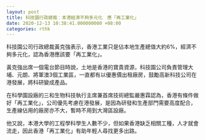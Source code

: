 ```yaml
---
layout: post
title: 科技園行政總裁︰本港經濟不夠多元化　應「再工業化」
date: 2020-12-13 10:38:41.000000000 +08:00
categories: rthk
---
```


科技園公司行政總裁黃克強表示，香港工業只是佔本地生產總值大約6%，經濟不夠多元化，認為香港應該要「再工業化」。

黃克強出席一個電台節目時說，土地是香港的寶貴資源，科技園公司負責管理大埔、元朗、將軍澳3個工業區，一直都有以優惠價出租廠房，鼓勵高新科技公司在港發展，將科研變成產品。

在科學園設廠的三和生物科技執行主席兼首席技術總監嚴惠霖認為，香港有條件做好「再工業化」，公司優先考慮在港發展，是因為研發和生產部門需要高度配合，生產線佔用的廠房亦不大，暫時不用到大灣區設廠。

他又說，本港大學的工程學科學生人數不少，但如果香港缺乏相關工種，人才就會流走，因此香港「再工業化」有助年輕人尋找更多出路。
